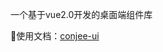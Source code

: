 一个基于vue2.0开发的桌面端组件库

📌使用文档：[conjee-ui](https://conjee-ui-9gt5zhhu5bcd6495-1307460907.tcloudbaseapp.com/)

